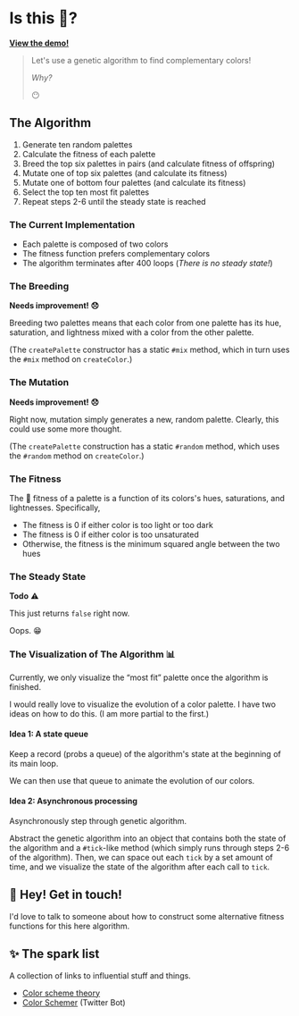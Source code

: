 # Is this :art:?
**[View the demo!](http://brettim.us/genetic-colors/)**

> Let's use a genetic algorithm to find complementary colors!
> 
> _Why?_
> 
> :no_mouth:


## The Algorithm

1. Generate ten random palettes
2. Calculate the fitness of each palette
3. Breed the top six palettes in pairs (and calculate fitness of offspring)
4. Mutate one of top six palettes (and calculate its fitness)
5. Mutate one of bottom four palettes (and calculate its fitness)
6. Select the top ten most fit palettes
7. Repeat steps 2-6 until the steady state is reached

### The Current Implementation
* Each palette is composed of two colors
* The fitness function prefers complementary colors
* The algorithm terminates after 400 loops (_There is no steady state!_)

### The Breeding
**Needs improvement! :disappointed:** 

Breeding two palettes means that each color from one palette has its hue, saturation, and lightness mixed with a color from the other palette.

(The `createPalette` constructor has a static `#mix` method, which in turn uses the `#mix` method on `createColor`.)

### The Mutation
**Needs improvement! :disappointed:** 

Right now, mutation simply generates a new, random palette. Clearly, this could use some more thought.

(The `createPalette` construction has a static `#random` method, which uses the `#random` method on `createColor`.)

### The Fitness 
The :muscle: fitness of a palette is a function of its colors's hues, saturations, and lightnesses. Specifically,

* The fitness is 0 if either color is too light or too dark
* The fitness is 0 if either color is too unsaturated
* Otherwise, the fitness is the minimum squared angle between the two hues

### The Steady State
**Todo** :warning:

This just returns `false` right now.

Oops. :grin:

### The Visualization of The Algorithm :bar_chart:
Currently, we only visualize the “most fit” palette once the algorithm is finished.

I would really love to visualize the evolution of a color palette. I have two ideas on how to do this. (I am more partial to the first.)

#### Idea 1: A state queue
Keep a record (probs a queue) of the algorithm's state at the beginning of its main loop.

We can then use that queue to animate the evolution of our colors. 

#### Idea 2: Asynchronous processing
Asynchronously step through genetic algorithm. 

Abstract the genetic algorithm into an object that contains both the state of the algorithm and a `#tick`-like method (which simply runs through steps 2-6 of the algorithm). Then, we can space out each `tick` by a set amount of time, and we visualize the state of the algorithm after each call to `tick`. 

## :wave: Hey! Get in touch!
I'd love to talk to someone about how to construct some alternative fitness functions for this here algorithm.

## :sparkles: The spark list
A collection of links to influential stuff and things.

* [Color scheme theory](http://www.tigercolor.com/color-lab/color-theory/color-harmonies.htm)
* [Color Schemer](https://twitter.com/colorschemez) (Twitter Bot)
